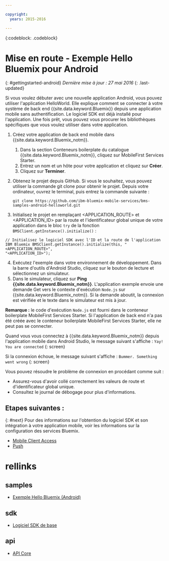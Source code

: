```yaml
---

copyright:
  years: 2015-2016

---
```


<!-- Attribute definitions -->
{:codeblock: .codeblock}

# Mise en route - Exemple Hello Bluemix pour Android
{: #gettingstarted-android}
*Dernière mise à jour : 27 mai 2016*
{: .last-updated}  

Si vous voulez débuter avec une nouvelle application Android, vous pouvez utiliser l'application HelloWorld. Elle explique comment se connecter à votre système de back end {{site.data.keyword.Bluemix}} depuis une application
mobile sans authentification. Le logiciel SDK est déjà installé pour l'application. Une fois prêt, vous pouvez vous procurer les bibliothèques spécifiques que vous voulez utiliser dans
votre application.

1. Créez votre application de back end mobile dans {{site.data.keyword.Bluemix_notm}}.
    1. Dans la section Conteneurs boilerplate du catalogue {{site.data.keyword.Bluemix_notm}}, cliquez sur MobileFirst Services Starter.
    2. Entrez un nom et un hôte pour votre application et cliquez sur **Créer**.
    3. Cliquez sur **Terminer**.
2. Obtenez le projet depuis GitHub. Si vous le souhaitez, vous pouvez utiliser la commande git clone pour obtenir le projet. Depuis votre ordinateur, ouvrez le
terminal, puis entrez la commande suivante :
    ```
    git clone https://github.com/ibm-bluemix-mobile-services/bms-samples-android-helloworld.git
    ```

3. Initialisez le projet en remplaçant &lt;APPLICATION_ROUTE&gt; et &lt;APPLICATION_ID&gt; par la route et l'identificateur global unique de votre application dans le bloc `try` de la fonction `BMSClient.getInstance().initialize()` :
```
// Initialisez le logiciel SDK avec l'ID et la route de l'application IBM Bluemix BMSClient.getInstance().initialize(this, "<APPLICATION_ROUTE>",
"<APPLICATION_ID>");
```
4. Exécutez l'exemple dans votre environnement de développement.
Dans la barre d'outils d'Android Studio, cliquez sur le bouton de lecture et sélectionnez un simulateur.
5. Dans le simulateur, cliquez sur **Ping {{site.data.keyword.Bluemix_notm}}**. L'application exemple envoie une demande Get vers le contexte d'exécution `Node.js` sur {{site.data.keyword.Bluemix_notm}}. Si la demande
aboutit, la connexion est vérifiée et le texte dans le simulateur est mis à jour.

  **Remarque :** le code d'exécution `Node.js` est fourni dans le conteneur boilerplate MobileFirst Services Starter. Si l'application de back end n'a pas été créée avec le conteneur boilerplate MobileFirst Services Starter, elle ne peut pas se connecter.

  Quand vous vous connectez à {{site.data.keyword.Bluemix_notm}} depuis l'application mobile dans Android Studio, le message suivant s'affiche :
  `Yay! You are connected`
  {: screen}

<!--
  ![Hello World application successfully connected to {{site.data.keyword.Bluemix_notm}}](images/yayconnected.jpg "Figure 1. Hello World application successfully connected to Bluemix")
  -->

  Si la connexion échoue, le message suivant s'affiche : `Bummer. Something went wrong`
  {: screen}

<!--
  ![Hello World application not connected to Bluemix](images/bummer_android.jpg "Figure 2. Hello World application not connected to Bluemix")
  -->

  Vous pouvez résoudre le problème de connexion en procédant comme suit :
   * Assurez-vous d'avoir collé correctement les valeurs de route et d'identificateur global unique.
   * Consultez le journal de débogage pour plus d'informations.


## Etapes suivantes :
{: #next}
Pour des informations sur l'obtention du logiciel SDK et son intégration à votre application mobile, voir les informations sur la configuration des
services Bluemix.
   * [Mobile Client Access](../../services/mobileaccess/index.html)
   * [Push](../../services/mobilepush/index.html)

# rellinks

## samples
   * [Exemple Hello Bluemix (Android)](https://github.com/ibm-bluemix-mobile-services/bms-samples-android-helloworld)

## sdk
   * [Logiciel SDK de base](https://github.com/ibm-bluemix-mobile-services/bms-clientsdk-android-core)

## api
   * [API Core](https://www.{DomainName}/docs/api/content/api/mobilefirst/android/core-api-doc/overview-summary.html)
